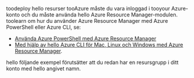 
toodeploy hello resurser tooAzure måste du vara inloggad i tooyour Azure-konto och du måste använda hello Azure Resource Manager-modulen. toolearn om hur du använder Azure Resource Manager med Azure PowerShell eller Azure CLI, se:

* [Använda Azure PowerShell med Azure Resource Manager](../articles/azure-resource-manager/powershell-azure-resource-manager.md)
* [Med hjälp av hello Azure CLI för Mac, Linux och Windows med Azure Resource Manager](../articles/azure-resource-manager/xplat-cli-azure-resource-manager.md).

hello följande exempel förutsätter att du redan har en resursgrupp i ditt konto med hello angivet namn. 

